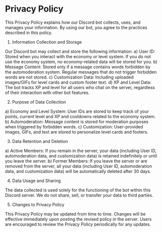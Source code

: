 # Privacy Policy

This Privacy Policy explains how our Discord bot collects, uses, and manages your information. By using our bot, you agree to the practices described in this policy.

1. Information Collection and Storage

Our Discord bot may collect and store the following information:
a) User ID: Stored when you interact with the economy or level system. If you do not use the economy system, no economy-related data will be stored for you.
b) Message Content: Stored only if a message contains words forbidden by the automoderation system. Regular messages that do not trigger forbidden words are not stored.
c) Customization Data: Including uploaded images/GIFs for level cards and custom footer text.
d) XP and Level Data: The bot tracks XP and level for all users who chat on the server, regardless of their interaction with other bot features.

2. Purpose of Data Collection

a) Economy and Level System: User IDs are stored to keep track of your points, current level and XP and cooldowns related to the economy system.
b) Automoderation: Message content is stored for moderation purposes when triggered by forbidden words.
c) Customization: User-provided images, GIFs, and text are stored to personalize level cards and footers.

3. Data Retention and Deletion

a) Active Members: If you remain in the server, your data (including User ID, automoderation data, and customization data) is retained indefinitely or until you leave the server.
b) Former Members: If you leave the server or are removed from the server, all your data (including User ID, automoderation data, and customization data) will be automatically deleted after 30 days.

4. Data Usage and Sharing

The data collected is used solely for the functioning of the bot within this Discord server. We do not share, sell, or transfer your data to third parties.

5. Changes to Privacy Policy

This Privacy Policy may be updated from time to time. Changes will be effective immediately upon posting the revised policy in the server. Users are encouraged to review the Privacy Policy periodically for any updates.